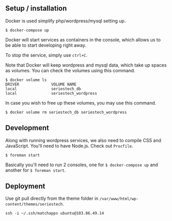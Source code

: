 ## Setup / installation

Docker is used simplify php/wordpress/mysql setting up.

```
$ docker-compose up
```

Docker will start services as containers in the console,
which allows us to be able to start developing right away.

To stop the service, simply use `ctrl+C`.

Note that Docker will keep wordpress and mysql data, which take up
spaces as volumes. You can check the volumes using this command.

```
$ docker volume ls
DRIVER              VOLUME NAME
local               seriestech_db
local               seriestech_wordpress
```

In case you wish to free up these volumes, you may use this command.

```
$ docker volume rm seriestech_db seriestech_wordpress
```

## Development

Along with running wordpress services, we also need to compile
CSS and JavaScript. You'll need to have Node.js. Check out `Procfile`.

```
$ foreman start
```

Basically you'll need to run 2 consoles, one for `$ docker-compose up`
and another for `$ foreman start`.

## Deployment

Use git pull directly from the theme folder in `/var/www/html/wp-content/themes/seriestech`.

```
ssh -i ~/.ssh/matchapps ubuntu@103.86.49.14
```
